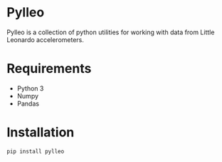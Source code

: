 # Pylleo

Pylleo is a collection of python utilities for working with data from Little
Leonardo accelerometers.

# Requirements

* Python 3
* Numpy
* Pandas

# Installation

```
pip install pylleo
```
